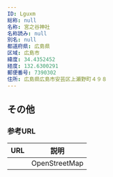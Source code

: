 ```yaml
---
ID: Lguxm
総称: null
名称: 宮之谷神社
名称読み: null
別名: null
都道府県: 広島県
区域: 広島市
緯度: 34.4352452
経度: 132.6300291
郵便番号: 7390302
住所: 広島県広島市安芸区上瀬野町４９８
---
```


## その他

### 参考URL

| URL | 説明          |
| --- | ------------- |
|     | OpenStreetMap |
